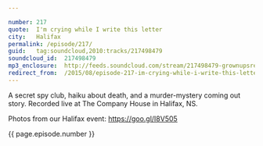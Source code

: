 ```yaml
---

number: 217
quote:  I'm crying while I write this letter
city:   Halifax
permalink: /episode/217/
guid:   tag:soundcloud,2010:tracks/217498479
soundcloud_id:  217498479
mp3_enclosure:  http://feeds.soundcloud.com/stream/217498479-grownupsreadthingstheywroteaskids-s2e17.mp3
redirect_from:  /2015/08/episode-217-im-crying-while-i-write-this-letter-halifax/
---
```


A secret spy club, haiku about death, and a murder-mystery coming out story. Recorded live at The Company House in Halifax, NS.

Photos from our Halifax event: https://goo.gl/I8V505

{{ page.episode.number }}